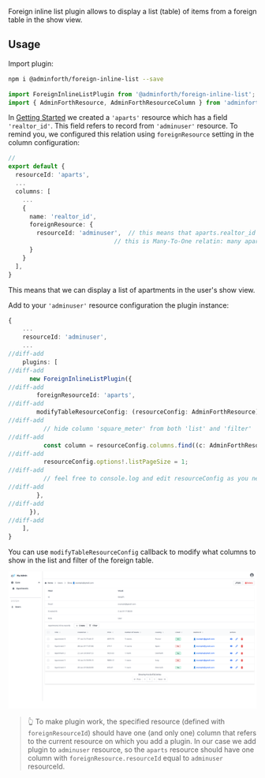 
Foreign inline list plugin allows to display a list (table) of items from a foreign table in the show view.

## Usage


Import plugin:

```bash
npm i @adminforth/foreign-inline-list --save
```

```ts title="./resources/adminuser.ts"
import ForeignInlineListPlugin from '@adminforth/foreign-inline-list';
import { AdminForthResource, AdminForthResourceColumn } from 'adminforth';
```


In [Getting Started](<../001-gettingStarted.md>) we created a `'aparts'` resource which has a field `'realtor_id'`.
This field refers to record from `'adminuser'` resource. To remind you, we configured this relation using `foreignResource` setting in the column configuration:

```typescript title="./resources/apartments.ts"
// 
export default {
  resourceId: 'aparts',
  ...
  columns: [
    ...
    {
      name: 'realtor_id',
      foreignResource: {
        resourceId: 'adminuser',  // this means that aparts.realtor_id refers to primary key of 'adminuser' resource
                              // this is Many-To-One relatin: many aparts can refer to one user
      }
    }
  ],
}
```

This means that we can display a list of apartments in the user's show view.

Add to your `'adminuser'` resource configuration the plugin instance:


```ts title="./resources/adminuser.ts"
{ 
    ...
    resourceId: 'adminuser',
    ...
//diff-add
    plugins: [
//diff-add
      new ForeignInlineListPlugin({
//diff-add
        foreignResourceId: 'aparts',
//diff-add
        modifyTableResourceConfig: (resourceConfig: AdminForthResource) => {
//diff-add
          // hide column 'square_meter' from both 'list' and 'filter'
//diff-add
          const column = resourceConfig.columns.find((c: AdminForthResourceColumn) => c.name === 'square_meter')!.showIn = { all: false };
//diff-add
          resourceConfig.options!.listPageSize = 1;
//diff-add
          // feel free to console.log and edit resourceConfig as you need
//diff-add
        },
//diff-add
      }),
//diff-add
    ],
}
```

You can use `modifyTableResourceConfig` callback to modify what columns to show in the list and filter of the foreign table.

![alt text](ForeignInlineList.png)

> 👆 To make plugin work, the specified resource (defined with `foreignResourceId`) should have one (and only one) column that refers to the current resource on which you add a plugin.
> In our case we add plugin to `adminuser` resource, so the `aparts` resource should have one column with `foreignResource.resourceId` equal to `adminuser` resourceId.